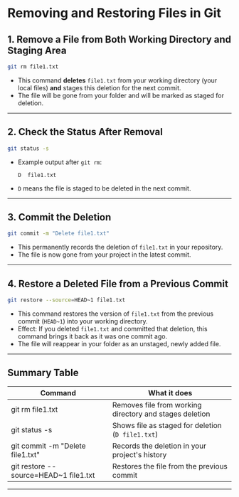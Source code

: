 # Removing and Restoring Files in Git

## 1. Remove a File from Both Working Directory and Staging Area

```bash
git rm file1.txt
```

- This command **deletes** `file1.txt` from your working directory (your local files) **and** stages this deletion for
  the next commit.
- The file will be gone from your folder and will be marked as staged for deletion.

---

## 2. Check the Status After Removal

```bash
git status -s
```

- Example output after `git rm`:
    ```
    D  file1.txt
    ```
- `D` means the file is staged to be deleted in the next commit.

---

## 3. Commit the Deletion

```bash
git commit -m "Delete file1.txt"
```

- This permanently records the deletion of `file1.txt` in your repository.
- The file is now gone from your project in the latest commit.

---

## 4. Restore a Deleted File from a Previous Commit

```bash
git restore --source=HEAD~1 file1.txt
```

- This command restores the version of `file1.txt` from the previous commit (`HEAD~1`) into your working directory.
- Effect: If you deleted `file1.txt` and committed that deletion, this command brings it back as it was one commit ago.
- The file will reappear in your folder as an unstaged, newly added file.

---

## Summary Table

| Command                               | What it does                                            |
|---------------------------------------|---------------------------------------------------------|
| git rm file1.txt                      | Removes file from working directory and stages deletion |
| git status -s                         | Shows file as staged for deletion (`D file1.txt`)       |
| git commit -m "Delete file1.txt"      | Records the deletion in your project's history          |
| git restore --source=HEAD~1 file1.txt | Restores the file from the previous commit              |

---